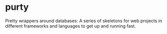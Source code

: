 purty
=====

Pretty wrappers around databases: A series of skeletons for web projects in different frameworks and languages to get up and running fast.
